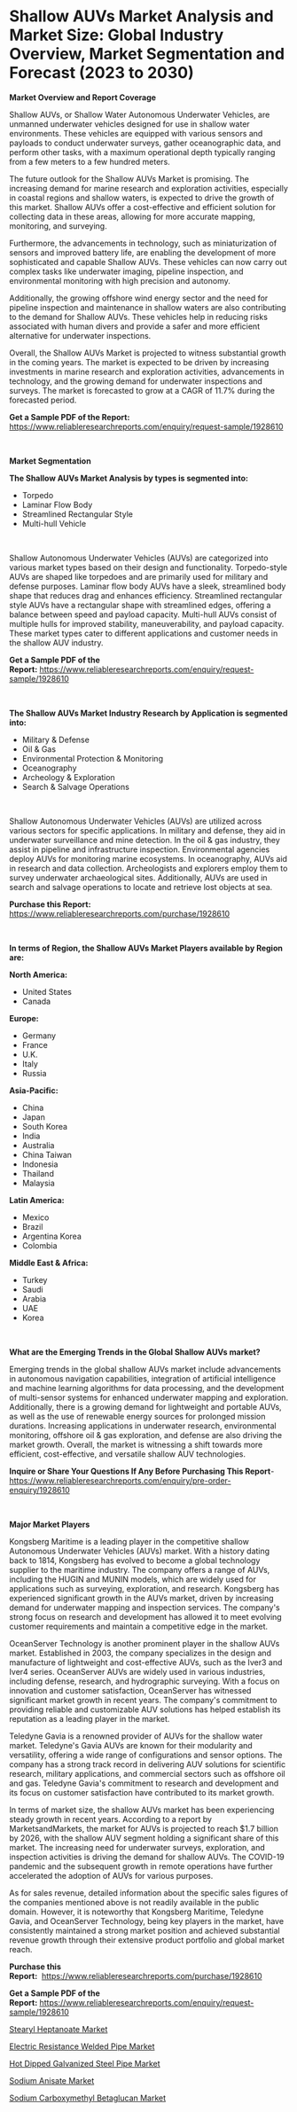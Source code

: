 <p><h1>Shallow AUVs Market Analysis and Market Size: Global Industry Overview, Market Segmentation and Forecast (2023 to 2030)</h1></p><p><strong>Market Overview and Report Coverage</strong></p>
<p><p>Shallow AUVs, or Shallow Water Autonomous Underwater Vehicles, are unmanned underwater vehicles designed for use in shallow water environments. These vehicles are equipped with various sensors and payloads to conduct underwater surveys, gather oceanographic data, and perform other tasks, with a maximum operational depth typically ranging from a few meters to a few hundred meters.</p><p>The future outlook for the Shallow AUVs Market is promising. The increasing demand for marine research and exploration activities, especially in coastal regions and shallow waters, is expected to drive the growth of this market. Shallow AUVs offer a cost-effective and efficient solution for collecting data in these areas, allowing for more accurate mapping, monitoring, and surveying.</p><p>Furthermore, the advancements in technology, such as miniaturization of sensors and improved battery life, are enabling the development of more sophisticated and capable Shallow AUVs. These vehicles can now carry out complex tasks like underwater imaging, pipeline inspection, and environmental monitoring with high precision and autonomy.</p><p>Additionally, the growing offshore wind energy sector and the need for pipeline inspection and maintenance in shallow waters are also contributing to the demand for Shallow AUVs. These vehicles help in reducing risks associated with human divers and provide a safer and more efficient alternative for underwater inspections.</p><p>Overall, the Shallow AUVs Market is projected to witness substantial growth in the coming years. The market is expected to be driven by increasing investments in marine research and exploration activities, advancements in technology, and the growing demand for underwater inspections and surveys. The market is forecasted to grow at a CAGR of 11.7% during the forecasted period.</p></p>
<p><strong>Get a Sample PDF of the Report:</strong> <a href="https://www.reliableresearchreports.com/enquiry/request-sample/1928610">https://www.reliableresearchreports.com/enquiry/request-sample/1928610</a></p>
<p>&nbsp;</p>
<p><strong>Market Segmentation</strong></p>
<p><strong>The Shallow AUVs Market Analysis by types is segmented into:</strong></p>
<p><ul><li>Torpedo</li><li>Laminar Flow Body</li><li>Streamlined Rectangular Style</li><li>Multi-hull Vehicle</li></ul></p>
<p>&nbsp;</p>
<p><p>Shallow Autonomous Underwater Vehicles (AUVs) are categorized into various market types based on their design and functionality. Torpedo-style AUVs are shaped like torpedoes and are primarily used for military and defense purposes. Laminar flow body AUVs have a sleek, streamlined body shape that reduces drag and enhances efficiency. Streamlined rectangular style AUVs have a rectangular shape with streamlined edges, offering a balance between speed and payload capacity. Multi-hull AUVs consist of multiple hulls for improved stability, maneuverability, and payload capacity. These market types cater to different applications and customer needs in the shallow AUV industry.</p></p>
<p><strong>Get a Sample PDF of the Report:</strong>&nbsp;<a href="https://www.reliableresearchreports.com/enquiry/request-sample/1928610">https://www.reliableresearchreports.com/enquiry/request-sample/1928610</a></p>
<p>&nbsp;</p>
<p><strong>The Shallow AUVs Market Industry Research by Application is segmented into:</strong></p>
<p><ul><li>Military & Defense</li><li>Oil & Gas</li><li>Environmental Protection & Monitoring</li><li>Oceanography</li><li>Archeology & Exploration</li><li>Search & Salvage Operations</li></ul></p>
<p>&nbsp;</p>
<p><p>Shallow Autonomous Underwater Vehicles (AUVs) are utilized across various sectors for specific applications. In military and defense, they aid in underwater surveillance and mine detection. In the oil & gas industry, they assist in pipeline and infrastructure inspection. Environmental agencies deploy AUVs for monitoring marine ecosystems. In oceanography, AUVs aid in research and data collection. Archeologists and explorers employ them to survey underwater archaeological sites. Additionally, AUVs are used in search and salvage operations to locate and retrieve lost objects at sea.</p></p>
<p><strong>Purchase this Report:</strong>&nbsp; <a href="https://www.reliableresearchreports.com/purchase/1928610">https://www.reliableresearchreports.com/purchase/1928610</a></p>
<p>&nbsp;</p>
<p><strong>In terms of Region, the Shallow AUVs Market Players available by Region are:</strong></p>
<p>
    <p> <strong> North America: </strong>
        <ul>
            <li>United States</li>
            <li>Canada</li>
        </ul>
        </p> 
    <p> <strong> Europe: </strong>
        <ul>
            <li>Germany</li>
            <li>France</li>
            <li>U.K.</li>
            <li>Italy</li>
            <li>Russia</li>
        </ul>
        </p> 
    <p> <strong> Asia-Pacific: </strong>
        <ul>
            <li>China</li>
            <li>Japan</li>
            <li>South Korea</li>
            <li>India</li>
            <li>Australia</li>
            <li>China Taiwan</li>
            <li>Indonesia</li>
            <li>Thailand</li>
            <li>Malaysia</li>
        </ul>
        </p> 
    <p> <strong> Latin America: </strong>
        <ul>
            <li>Mexico</li>
            <li>Brazil</li>
            <li>Argentina Korea</li>
            <li>Colombia</li>
        </ul>
        </p> 
    <p> <strong> Middle East & Africa: </strong>
        <ul>
            <li>Turkey</li>
            <li>Saudi</li>
            <li>Arabia</li>
            <li>UAE</li>
            <li>Korea</li>
        </ul>
    </p>
    </p>
<p>&nbsp;</p>
<p><strong>What are the Emerging Trends in the Global Shallow AUVs market?</strong></p>
<p><p>Emerging trends in the global shallow AUVs market include advancements in autonomous navigation capabilities, integration of artificial intelligence and machine learning algorithms for data processing, and the development of multi-sensor systems for enhanced underwater mapping and exploration. Additionally, there is a growing demand for lightweight and portable AUVs, as well as the use of renewable energy sources for prolonged mission durations. Increasing applications in underwater research, environmental monitoring, offshore oil & gas exploration, and defense are also driving the market growth. Overall, the market is witnessing a shift towards more efficient, cost-effective, and versatile shallow AUV technologies.</p></p>
<p><strong>Inquire or Share Your Questions If Any Before Purchasing This Report</strong>- <a href="https://www.reliableresearchreports.com/enquiry/pre-order-enquiry/1928610">https://www.reliableresearchreports.com/enquiry/pre-order-enquiry/1928610</a></p>
<p>&nbsp;</p>
<p><strong>Major Market Players</strong></p>
<p><p>Kongsberg Maritime is a leading player in the competitive shallow Autonomous Underwater Vehicles (AUVs) market. With a history dating back to 1814, Kongsberg has evolved to become a global technology supplier to the maritime industry. The company offers a range of AUVs, including the HUGIN and MUNIN models, which are widely used for applications such as surveying, exploration, and research. Kongsberg has experienced significant growth in the AUVs market, driven by increasing demand for underwater mapping and inspection services. The company's strong focus on research and development has allowed it to meet evolving customer requirements and maintain a competitive edge in the market.</p><p>OceanServer Technology is another prominent player in the shallow AUVs market. Established in 2003, the company specializes in the design and manufacture of lightweight and cost-effective AUVs, such as the Iver3 and Iver4 series. OceanServer AUVs are widely used in various industries, including defense, research, and hydrographic surveying. With a focus on innovation and customer satisfaction, OceanServer has witnessed significant market growth in recent years. The company's commitment to providing reliable and customizable AUV solutions has helped establish its reputation as a leading player in the market.</p><p>Teledyne Gavia is a renowned provider of AUVs for the shallow water market. Teledyne's Gavia AUVs are known for their modularity and versatility, offering a wide range of configurations and sensor options. The company has a strong track record in delivering AUV solutions for scientific research, military applications, and commercial sectors such as offshore oil and gas. Teledyne Gavia's commitment to research and development and its focus on customer satisfaction have contributed to its market growth.</p><p>In terms of market size, the shallow AUVs market has been experiencing steady growth in recent years. According to a report by MarketsandMarkets, the market for AUVs is projected to reach $1.7 billion by 2026, with the shallow AUV segment holding a significant share of this market. The increasing need for underwater surveys, exploration, and inspection activities is driving the demand for shallow AUVs. The COVID-19 pandemic and the subsequent growth in remote operations have further accelerated the adoption of AUVs for various purposes.</p><p>As for sales revenue, detailed information about the specific sales figures of the companies mentioned above is not readily available in the public domain. However, it is noteworthy that Kongsberg Maritime, Teledyne Gavia, and OceanServer Technology, being key players in the market, have consistently maintained a strong market position and achieved substantial revenue growth through their extensive product portfolio and global market reach.</p></p>
<p><strong>Purchase this Report:</strong>&nbsp;&nbsp;<a href="https://www.reliableresearchreports.com/purchase/1928610">https://www.reliableresearchreports.com/purchase/1928610</a></p>
<p></p>
<p><strong>Get a Sample PDF of the Report:</strong>&nbsp;<a href="https://www.reliableresearchreports.com/enquiry/request-sample/1928610">https://www.reliableresearchreports.com/enquiry/request-sample/1928610</a></p>
<p><p><a href="https://medium.com/@santaraynor/stearyl-heptanoate-market-research-report-its-history-and-forecast-2023-to-2030-9aa2c8888093">Stearyl Heptanoate Market</a></p><p><a href="https://medium.com/@lupeosinski/electric-resistance-welded-pipe-market-analysis-its-cagr-market-segmentation-and-global-industry-c7ddc9a323a9">Electric Resistance Welded Pipe Market</a></p><p><a href="https://medium.com/@beauhagenes2023/hot-dipped-galvanized-steel-pipe-market-research-report-its-history-and-forecast-2023-to-2030-8307d10724c2">Hot Dipped Galvanized Steel Pipe Market</a></p><p><a href="https://medium.com/@norvalolson/sodium-anisate-market-size-and-market-trends-complete-industry-overview-2023-to-2030-8dc6d5bdce78">Sodium Anisate Market</a></p><p><a href="https://medium.com/@santosdicki2023/analyzing-sodium-carboxymethyl-betaglucan-market-global-industry-perspective-and-forecast-2023-to-a3d61e8fc272">Sodium Carboxymethyl Betaglucan Market</a></p></p>